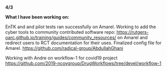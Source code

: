 **4/3**

**What I have been working on:**

EnTK and and pilot tests ran successfully on Amarel. Working to add the cyber tools to community contributed software repo: https://rutgers-oarc.github.io/training/guides/community_resources/ on Amarel and redirect users to RCT documentation for their uses. 
Finalized config file for Amarel. https://github.com/radical-group/AbdullahGhani

Working with Andre on workflow-1 for covid19 project https://github.com/2019-ncovgroup/DrugWorkflows/tree/devel/workflow-1



